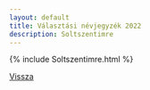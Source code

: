 ```yaml
---
layout: default
title: Választási névjegyzék 2022
description: Soltszentimre
---
```


{% include Soltszentimre.html %}

[Vissza](./)